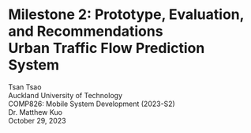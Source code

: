 Milestone 2: Prototype, Evaluation, and Recommendations <br>
Urban Traffic Flow Prediction System
======
Tsan Tsao <br>
Auckland University of Technology <br>
COMP826: Mobile System Development (2023-S2) <br>
Dr. Matthew Kuo <br>
October 29, 2023 <br>







